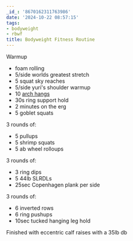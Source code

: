 ```yaml
---
_id_: '8670162311763986'
date: '2024-10-22 08:57:15'
tags:
- bodyweight
- rbwf
title: Bodyweight Fitness Routine
---
```


Warmup

- foam rolling
- 5/side worlds greatest stretch
- 5 squat sky reaches
- 5/side yuri's shoulder warmup
- 10 [arch hangs](https://www.youtube.com/watch?t=7s&v=C995b3KLXS4)
- 30s ring support hold
- 2 minutes on the erg
- 5 goblet squats

3 rounds of:

- 5 pullups
- 5 shrimp squats
- 5 ab wheel rolloups

3 rounds of:

- 3 ring dips
- 5 44lb SLRDLs
- 25sec Copenhagen plank per side

3 rounds of:

- 6 inverted rows
- 6 ring pushups
- 10sec tucked hanging leg hold

Finished with eccentric calf raises with a 35lb db
